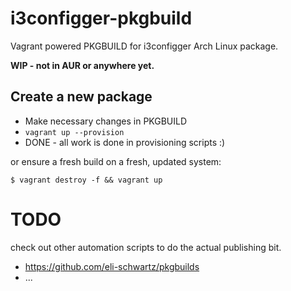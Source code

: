 # i3configger-pkgbuild

Vagrant powered PKGBUILD for i3configger Arch Linux package.

**WIP - not in AUR or anywhere yet.**

## Create a new package

* Make necessary changes in PKGBUILD
* `vagrant up --provision`
* DONE - all work is done in provisioning scripts :)

or ensure a fresh build on a fresh, updated system:

    $ vagrant destroy -f && vagrant up

# TODO

check out other automation scripts to do the actual publishing bit.

* https://github.com/eli-schwartz/pkgbuilds
* ...
